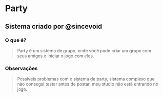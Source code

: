 # Party

## Sistema criado por @sincevoid

### O que é?

> Party é um sistema de grupo, onde você pode criar um grupo com seus amigos e iniciar o jogo com eles.

### Observações

> Possíveis problemas com o sistema de party, sistema complexo que não consegui testar antes de postar, meu studio não está entrando no jogo.

